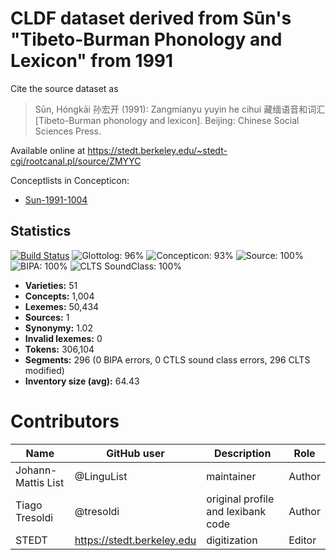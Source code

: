 # CLDF dataset derived from Sūn's "Tibeto-Burman Phonology and Lexicon" from 1991

Cite the source dataset as

> Sūn, Hóngkāi 孙宏开 (1991): Zangmianyu yuyin he cihui 藏缅语音和词汇 [Tibeto-Burman phonology and lexicon]. Beijing: Chinese Social Sciences Press.

Available online at https://stedt.berkeley.edu/~stedt-cgi/rootcanal.pl/source/ZMYYC


Conceptlists in Concepticon:
- [Sun-1991-1004](https://concepticon.clld.org/contributions/Sun-1991-1004)
## Statistics


[![Build Status](https://travis-ci.org/lexibank/suntb.svg?branch=master)](https://travis-ci.org/lexibank/suntb)
![Glottolog: 96%](https://img.shields.io/badge/Glottolog-96%25-green.svg "Glottolog: 96%")
![Concepticon: 93%](https://img.shields.io/badge/Concepticon-93%25-green.svg "Concepticon: 93%")
![Source: 100%](https://img.shields.io/badge/Source-100%25-brightgreen.svg "Source: 100%")
![BIPA: 100%](https://img.shields.io/badge/BIPA-100%25-brightgreen.svg "BIPA: 100%")
![CLTS SoundClass: 100%](https://img.shields.io/badge/CLTS%20SoundClass-100%25-brightgreen.svg "CLTS SoundClass: 100%")

- **Varieties:** 51
- **Concepts:** 1,004
- **Lexemes:** 50,434
- **Sources:** 1
- **Synonymy:** 1.02
- **Invalid lexemes:** 0
- **Tokens:** 306,104
- **Segments:** 296 (0 BIPA errors, 0 CTLS sound class errors, 296 CLTS modified)
- **Inventory size (avg):** 64.43

# Contributors

Name | GitHub user | Description | Role
--- | --- | --- | ---
Johann-Mattis List | @LinguList | maintainer | Author 
Tiago Tresoldi | @tresoldi | original profile and lexibank code | Author
STEDT | https://stedt.berkeley.edu | digitization | Editor


